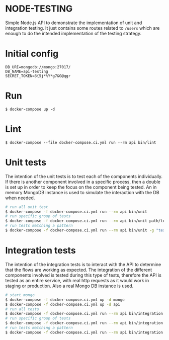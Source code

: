 # NODE-TESTING

Simple Node.js API to demonstrate the implementation of unit and integration testing.
It just contains some routes related to `/users` which are enough to do the intended 
implementation of the testing strategy.

# Initial config 

```
DB_URI=mongodb://mongo:27017/
DB_NAME=api-testing
SECRET_TOKEN=3{5j*%Y*g7&G@qgr
```

# Run

```
$ docker-compose up -d
```

# Lint

```
$ docker-compose --file docker-compose.ci.yml run --rm api bin/lint
```

# Unit tests

The intention of the unit tests is to test each of the components individually.
If there is another component involved in a specific process, then a double is
set up in order to keep the focus on the component being tested. An in memory
MongoDB instance is used to simulate the interaction with the DB when needed.

```bash
# run all unit test
$ docker-compose -f docker-compose.ci.yml run --rm api bin/unit
# run specific group of tests
$ docker-compose -f docker-compose.ci.yml run --rm api bin/unit path/to/files/ # e.g.: __tests__/unit/models/
# run tests matching a pattern
$ docker-compose -f docker-compose.ci.yml run --rm api bin/unit -g "test-description" # e.g.: "Save"
```

# Integration tests

The intention of the integration tests is to interact with the API to determine
that the flows are working as expected.
The integration of the different components involved is tested during this type
of tests, therefore the API is tested as an entire service, with real http 
requests as it would work in staging or production. 
Also a real Mongo DB instance is used.

```bash
# start mongo
$ docker-compose -f docker-compose.ci.yml up -d mongo
$ docker-compose -f docker-compose.ci.yml up -d api
# run all tests
$ docker-compose -f docker-compose.ci.yml run --rm api bin/integration
# run specific group of tests
$ docker-compose -f docker-compose.ci.yml run --rm api bin/integration path/to/files/ # e.g.: __tests__/integration/general/
# run tests matching a pattern
$ docker-compose -f docker-compose.ci.yml run --rm api bin/integration -g "test-description" # e.g.: "/health"
```
